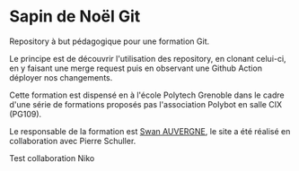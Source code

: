 # Sapin de Noël Git
Repository à but pédagogique pour une formation Git.

Le principe est de découvrir l'utilisation des repository, en clonant celui-ci, en y faisant une merge request puis en observant une Github Action déployer nos changements.

Cette formation est dispensé en à l'école Polytech Grenoble dans le cadre d'une série de formations proposés pas l'association Polybot en salle CIX (PG109).

Le responsable de la formation est [Swan AUVERGNE](mailto:swan.auvergne@gmail.com), le site a été réalisé en collaboration avec Pierre Schuller.

Test collaboration Niko
